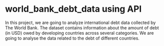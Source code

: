 # world_bank_debt_data using API
In this project, we are going to analyze international debt data collected by The World Bank. The dataset contains information about the amount of debt (in USD) owed by developing countries across several categories. We are going to analyse the data related to the debt of different countries.


